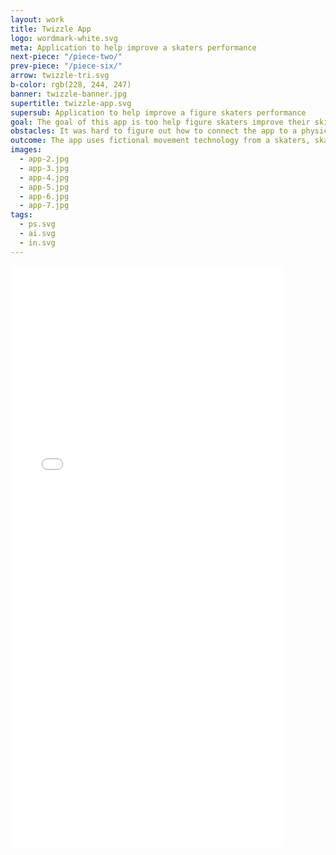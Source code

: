```yaml
---
layout: work
title: Twizzle App
logo: wordmark-white.svg
meta: Application to help improve a skaters performance
next-piece: "/piece-two/"
prev-piece: "/piece-six/"    
arrow: twizzle-tri.svg
b-color: rgb(228, 244, 247)
banner: twizzle-banner.jpg
supertitle: twizzle-app.svg
supersub: Application to help improve a figure skaters performance
goal: The goal of this app is too help figure skaters improve their skills and figure out what they need to improve on or where they are going wrong in their performance. 
obstacles: It was hard to figure out how to connect the app to a physical experience. Another obstacle was to figure out what data to show and how to find the data after it is recorded for future use.
outcome: The app uses fictional movement technology from a skaters, skates and then translates the data. The user is then able to name the recording and edit the name and make any notes on the performance. Then the app shows data for a map of your recorded performance, speed and stability. Once the user is finished with the recording they can always access the list of recordings from the data button at the bottom of the screen.
images:
  - app-2.jpg
  - app-3.jpg
  - app-4.jpg
  - app-5.jpg
  - app-6.jpg
  - app-7.jpg
tags:
  - ps.svg
  - ai.svg
  - in.svg
---
```


<iframe width="438" height="930" src="//invis.io/HS4ZUGJ2Z" frameborder="0" allowfullscreen></iframe>